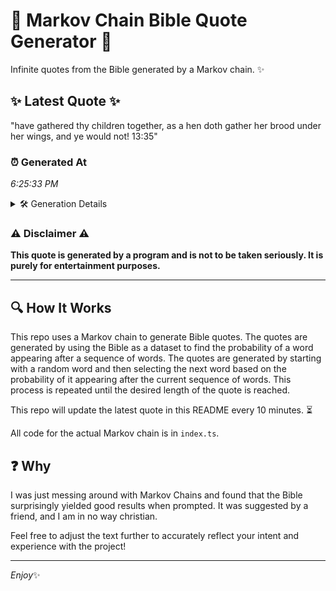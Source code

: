 # 📖 Markov Chain Bible Quote Generator 📖

Infinite quotes from the Bible generated by a Markov chain. ✨

## ✨ Latest Quote ✨
"have gathered thy children together, as a hen doth gather her brood under her wings, and ye would not! 13:35"

### ⏰ Generated At
*6:25:33 PM*

<details>
    <summary>🛠️ Generation Details</summary>
    <p>
        <strong>🌱 Seed:</strong> have<br>
        <strong>🔄 Iterations:</strong> 19<br>
        <strong>📜 Context History:</strong><br>[ have ]: gathered<br>[ have, gathered ]: thy<br>[ have, gathered, thy ]: children<br>[ have, gathered, thy, children ]: together,<br>[ have, gathered, thy, children, together, ]: as<br>[ have, gathered, thy, children, together,, as ]: a<br>[ gathered, thy, children, together,, as, a ]: hen<br>[ thy, children, together,, as, a, hen ]: doth<br>[ children, together,, as, a, hen, doth ]: gather<br>[ together,, as, a, hen, doth, gather ]: her<br>[ as, a, hen, doth, gather, her ]: brood<br>[ a, hen, doth, gather, her, brood ]: under<br>[ hen, doth, gather, her, brood, under ]: her<br>[ doth, gather, her, brood, under, her ]: wings,<br>[ gather, her, brood, under, her, wings, ]: and<br>[ her, brood, under, her, wings,, and ]: ye<br>[ brood, under, her, wings,, and, ye ]: would<br>[ under, her, wings,, and, ye, would ]: not!<br>[ her, wings,, and, ye, would, not! ]: 13:35<br>
    </p>
</details>

### ⚠️ Disclaimer ⚠️
**This quote is generated by a program and is not to be taken seriously. It is purely for entertainment purposes.**

---

## 🔍 How It Works

This repo uses a Markov chain to generate Bible quotes. The quotes are generated by using the Bible as a dataset to find the probability of a word appearing after a sequence of words. The quotes are generated by starting with a random word and then selecting the next word based on the probability of it appearing after the current sequence of words. This process is repeated until the desired length of the quote is reached.

This repo will update the latest quote in this README every 10 minutes. ⏳

All code for the actual Markov chain is in `index.ts`.

## ❓ Why

I was just messing around with Markov Chains and found that the Bible surprisingly yielded good results when prompted. 
It was suggested by a friend, and I am in no way christian.

Feel free to adjust the text further to accurately reflect your intent and experience with the project!

---

*Enjoy*✨
